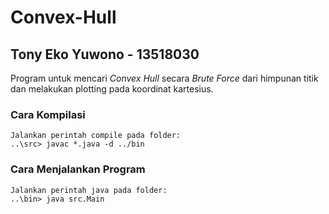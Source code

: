 # Convex-Hull 
## Tony Eko Yuwono - 13518030
Program untuk mencari <i>Convex Hull</i> secara <i>Brute Force</i> dari himpunan titik dan melakukan plotting pada koordinat kartesius.

### Cara Kompilasi
    Jalankan perintah compile pada folder: 
    ..\src> javac *.java -d ../bin

### Cara Menjalankan Program
    Jalankan perintah java pada folder: 
    ..\bin> java src.Main